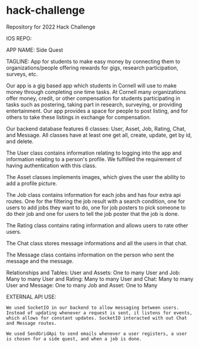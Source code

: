 # hack-challenge
Repository for 2022 Hack Challenge

IOS REPO:

APP NAME: Side Quest

TAGLINE: App for students to make easy money by connecting them to organizations/people offering rewards for gigs, research participation, surveys, etc.

Our app is a gig based app which students in Cornell will use to make money through completing one time tasks. At Cornell many organizations offer money, credit, or other compensation for students participating in tasks such as postering, taking part in research, surveying, or providing entertainment. Our app provides a space for people to post listing, and for others to take these listings in exchange for compensation.

Our backend database features 6 classes: User, Asset, Job, Rating, Chat, and Message. All classes have at least one get all, create, update, get by id, and delete.

The User class contains information relating to logging into the app and information relating to a person's profile. We fulfilled the requirement of having authentication with this class.

The Asset classes implements images, which gives the user the ability to add a profile picture. 

The Job class contains information for each jobs and has four extra api routes. One for the filtering the job result with a search condition, one for users to add jobs they want to do, one for job posters to pick someone to do their job and one for users to tell the job poster that the job is done.

The Rating class contains rating information and allows users to rate other users.

The Chat class stores message informations and all the users in that chat.

The Message class contains information on the person who sent the message and the message.

Relationships and Tables:
    User and Assets: One to many
    User and Job: Many to many
    User and Rating: Many to many
    User and Chat: Many to many
    User and Message: One to many
    Job and Asset: One to Many

EXTERNAL API USE:

    We used SocketIO in our backend to allow messaging between users. Instead of updating whenever a request is sent, it listens for events,
    which allows for constant updates. SocketIO interacted with out Chat and Message routes.

    We used SendGridApi to send emails whenever a user registers, a user is chosen for a side quest, and when a job is done.




